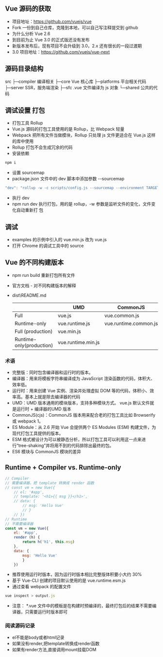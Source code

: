 ## Vue 源码的获取
- 项目地址：https://github.com/vuejs/vue
- Fork 一份到自己仓库，克隆到本地，可以自己写注释提交到 github
- 为什么分析 Vue 2.6
 - 到目前为止 Vue 3.0 的正式版还没有发布
 - 新版本发布后，现有项目不会升级到 3.0，2.x 还有很长的一段过渡期
 - 3.0 项目地址：https://github.com/vuejs/vue-next
 ## 源码目录结构
 src
 ├─compiler 编译相关 
 ├─core Vue 核心库 
 ├─platforms 平台相关代码 
 ├─server SSR，服务端渲染 
 ├─sfc .vue 文件编译为 js 对象 
 └─shared 公共的代码
## 调试设置 打包
- 打包工具 Rollup
 - Vue.js 源码的打包工具使用的是 Rollup，比 Webpack 轻量
 - Webpack 把所有文件当做模块，Rollup 只处理 js 文件更适合在 Vue.js 这样的库中使用
 - Rollup 打包不会生成冗余的代码
- 安装依赖
```js
npm i
```
- 设置 sourcemap
 - package.json 文件中的 dev 脚本中添加参数 --sourcemap
```js
"dev": "rollup -w -c scripts/config.js --sourcemap --environment TARGET:web- full-dev"
```
- 执行 dev 
 - npm run dev 执行打包，用的是 rollup，-w 参数是监听文件的变化，文件变化自动重新打
包
## 调试
- examples 的示例中引入的 vue.min.js 改为 vue.js
- 打开 Chrome 的调试工具中的 source
## Vue 的不同构建版本
- npm run build 重新打包所有文件

- 官方文档 - 对不同构建版本的解释

- dist\README.md

  |                          | UMD                | CommonJS              | ES Module          |
  | ------------------------ | ------------------ | --------------------- | ------------------ |
  | Full                     | vue.js             | vue.common.js         | vue.esm.js         |
  | Runtime-only             | vue.runtime.js     | vue.runtime.common.js | vue.runtime.esm.js |
  | Full (production)        | vue.min.js         |                       |                    |
  | Runtime-only(production) | vue.runtime.min.js |                       |                    |
### 术语
- 完整版：同时包含编译器和运行时的版本。
- 编译器：用来将模板字符串编译成为 JavaScript 渲染函数的代码，体积大、效率低。
- 运行时：用来创建 Vue 实例、渲染并处理虚拟 DOM 等的代码，体积小、效率高。基本上就是除去编译器的代码
- UMD：UMD 版本通用的模块版本，支持多种模块方式。 vue.js 默认文件就是运行时 + 编译器的UMD 版本
- CommonJS(cjs)：CommonJS 版本用来配合老的打包工具比如 Browserify 或 webpack 1。
- ES Module：从 2.6 开始 Vue 会提供两个 ES Modules (ESM) 构建文件，为现代打包工具提供的版本。
- ESM 格式被设计为可以被静态分析，所以打包工具可以利用这一点来进行“tree-shaking”并将用不到的代码排除出最终的包。
- ES6 模块与 CommonJS 模块的差异
## Runtime + Compiler vs. Runtime-only
```js
// Compiler 
// 需要编译器，把 template 转换成 render 函数 
// const vm = new Vue({ 
    // el: '#app', 
    // template: '<h1>{{ msg }}</h1>', 
    // data: { 
        // msg: 'Hello Vue' 
        // } 
    // }) 
// Runtime 
// 不需要编译器 
const vm = new Vue({ 
    el: '#app', 
    render (h) { 
        return h('h1', this.msg) 
    },
    data: { 
        msg: 'Hello Vue' 
        } 
    })
```
- 推荐使用运行时版本，因为运行时版本相比完整版体积要小大约 30%
- 基于 Vue-CLI 创建的项目默认使用的是 vue.runtime.esm.js
- 通过查看 webpack 的配置文件
```js
vue inspect > output.js
```
- 注意： *.vue 文件中的模板是在构建时预编译的，最终打包后的结果不需要编译器，只需要运行时版本即可

### 阅读源码记录
- el不能是body或者html记录
- 如果没有render,把template转换成render函数
- 如果有render方法,直接调用mount挂载DOM
